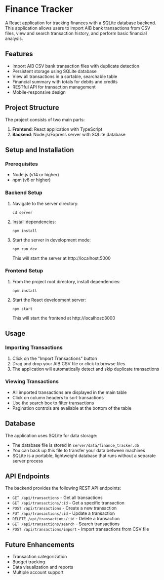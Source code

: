 # Finance Tracker

A React application for tracking finances with a SQLite database backend. This application allows users to import AIB bank transactions from CSV files, view and search transaction history, and perform basic financial analysis.

## Features

- Import AIB CSV bank transaction files with duplicate detection
- Persistent storage using SQLite database
- View all transactions in a sortable, searchable table
- Financial summary with totals for debits and credits
- RESTful API for transaction management
- Mobile-responsive design

## Project Structure

The project consists of two main parts:

1. **Frontend**: React application with TypeScript
2. **Backend**: Node.js/Express server with SQLite database

## Setup and Installation

### Prerequisites

- Node.js (v14 or higher)
- npm (v6 or higher)

### Backend Setup

1. Navigate to the server directory:
   ```
   cd server
   ```

2. Install dependencies:
   ```
   npm install
   ```

3. Start the server in development mode:
   ```
   npm run dev
   ```
   This will start the server at http://localhost:5000

### Frontend Setup

1. From the project root directory, install dependencies:
   ```
   npm install
   ```

2. Start the React development server:
   ```
   npm start
   ```
   This will start the frontend at http://localhost:3000

## Usage

### Importing Transactions

1. Click on the "Import Transactions" button
2. Drag and drop your AIB CSV file or click to browse files
3. The application will automatically detect and skip duplicate transactions

### Viewing Transactions

- All imported transactions are displayed in the main table
- Click on column headers to sort transactions
- Use the search box to filter transactions
- Pagination controls are available at the bottom of the table

## Database

The application uses SQLite for data storage:

- The database file is stored in `server/data/finance_tracker.db`
- You can back up this file to transfer your data between machines
- SQLite is a portable, lightweight database that runs without a separate server process

## API Endpoints

The backend provides the following REST API endpoints:

- `GET /api/transactions` - Get all transactions
- `GET /api/transactions/:id` - Get a specific transaction
- `POST /api/transactions` - Create a new transaction
- `PUT /api/transactions/:id` - Update a transaction
- `DELETE /api/transactions/:id` - Delete a transaction
- `GET /api/transactions/search` - Search transactions
- `POST /api/transactions/import` - Import transactions from CSV file

## Future Enhancements

- Transaction categorization
- Budget tracking
- Data visualization and reports
- Multiple account support
